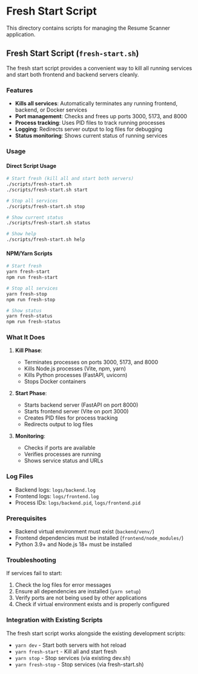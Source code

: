 # Fresh Start Script

This directory contains scripts for managing the Resume Scanner application.

## Fresh Start Script (`fresh-start.sh`)

The fresh start script provides a convenient way to kill all running services and start both frontend and backend servers cleanly.

### Features

- **Kills all services**: Automatically terminates any running frontend, backend, or Docker services
- **Port management**: Checks and frees up ports 3000, 5173, and 8000
- **Process tracking**: Uses PID files to track running processes
- **Logging**: Redirects server output to log files for debugging
- **Status monitoring**: Shows current status of running services

### Usage

#### Direct Script Usage

```bash
# Start fresh (kill all and start both servers)
./scripts/fresh-start.sh
./scripts/fresh-start.sh start

# Stop all services
./scripts/fresh-start.sh stop

# Show current status
./scripts/fresh-start.sh status

# Show help
./scripts/fresh-start.sh help
```

#### NPM/Yarn Scripts

```bash
# Start fresh
yarn fresh-start
npm run fresh-start

# Stop all services
yarn fresh-stop
npm run fresh-stop

# Show status
yarn fresh-status
npm run fresh-status
```

### What It Does

1. **Kill Phase**:
   - Terminates processes on ports 3000, 5173, and 8000
   - Kills Node.js processes (Vite, npm, yarn)
   - Kills Python processes (FastAPI, uvicorn)
   - Stops Docker containers

2. **Start Phase**:
   - Starts backend server (FastAPI on port 8000)
   - Starts frontend server (Vite on port 3000)
   - Creates PID files for process tracking
   - Redirects output to log files

3. **Monitoring**:
   - Checks if ports are available
   - Verifies processes are running
   - Shows service status and URLs

### Log Files

- Backend logs: `logs/backend.log`
- Frontend logs: `logs/frontend.log`
- Process IDs: `logs/backend.pid`, `logs/frontend.pid`

### Prerequisites

- Backend virtual environment must exist (`backend/venv/`)
- Frontend dependencies must be installed (`frontend/node_modules/`)
- Python 3.9+ and Node.js 18+ must be installed

### Troubleshooting

If services fail to start:

1. Check the log files for error messages
2. Ensure all dependencies are installed (`yarn setup`)
3. Verify ports are not being used by other applications
4. Check if virtual environment exists and is properly configured

### Integration with Existing Scripts

The fresh start script works alongside the existing development scripts:

- `yarn dev` - Start both servers with hot reload
- `yarn fresh-start` - Kill all and start fresh
- `yarn stop` - Stop services (via existing dev.sh)
- `yarn fresh-stop` - Stop services (via fresh-start.sh)

